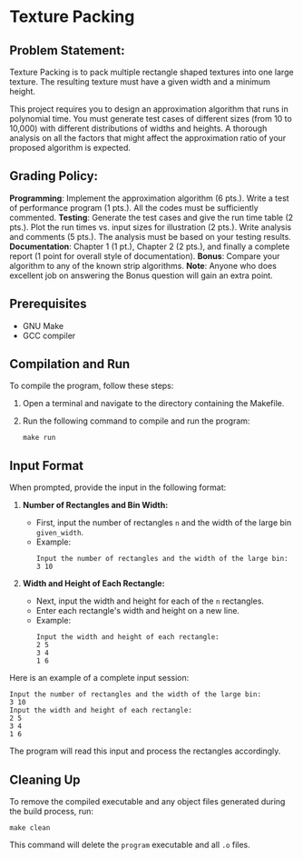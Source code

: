 # Texture Packing

## Problem Statement:

Texture Packing is to pack multiple rectangle shaped textures into one large texture. The resulting texture must have a given width and a minimum height.

This project requires you to design an approximation algorithm that runs in polynomial time. You must generate test cases of different sizes (from 10 to 10,000) with different distributions of widths and heights. A thorough analysis on all the factors that might affect the approximation ratio of your proposed algorithm is expected.

## Grading Policy:

**Programming**: Implement the approximation algorithm (6 pts.). Write a test of performance program (1 pts.). All the codes must be sufficiently commented.
**Testing**: Generate the test cases and give the run time table (2 pts.). Plot the run times vs. input sizes for illustration (2 pts.). Write analysis and comments (5 pts.). The analysis must be based on your testing results.
**Documentation**: Chapter 1 (1 pt.), Chapter 2 (2 pts.), and finally a complete report (1 point for overall style of documentation).
**Bonus**: Compare your algorithm to any of the known strip algorithms.
**Note**: Anyone who does excellent job on answering the Bonus question will gain an extra point.

## Prerequisites

- GNU Make
- GCC compiler

## Compilation and Run

To compile the program, follow these steps:

1. Open a terminal and navigate to the directory containing the Makefile.

2. Run the following command to compile and run the program:

   ```
   make run
   ```

## Input Format

When prompted, provide the input in the following format:

1. **Number of Rectangles and Bin Width:**
   
   - First, input the number of rectangles `n` and the width of the large bin `given_width`.
   - Example:
     ```
     Input the number of rectangles and the width of the large bin:
     3 10
     ```
   
2. **Width and Height of Each Rectangle:**
   - Next, input the width and height for each of the `n` rectangles.
   - Enter each rectangle's width and height on a new line.
   - Example:
     ```
     Input the width and height of each rectangle:
     2 5
     3 4
     1 6
     ```

Here is an example of a complete input session:
```
Input the number of rectangles and the width of the large bin:
3 10
Input the width and height of each rectangle:
2 5
3 4
1 6
```

The program will read this input and process the rectangles accordingly.

## Cleaning Up

To remove the compiled executable and any object files generated during the build process, run:

```
make clean
```

This command will delete the `program` executable and all `.o` files.
